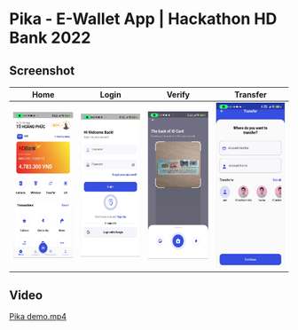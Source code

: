 # Pika - E-Wallet App | Hackathon HD Bank 2022
## Screenshot
| Home                                                                       | Login                                                                      | Verify                                                                     | Transfer                                                                   |
|----------------------------------------------------------------------------|----------------------------------------------------------------------------|----------------------------------------------------------------------------|----------------------------------------------------------------------------|
| ![](https://raw.githubusercontent.com/phuchoangto/Pika-App/main/demo/home.png) | ![](https://raw.githubusercontent.com/phuchoangto/Pika-App/main/demo/login.png) | ![](https://raw.githubusercontent.com/phuchoangto/Pika-App/main/demo/verify.png) | ![](https://raw.githubusercontent.com/phuchoangto/Pika-App/main/demo/transfer.png) |
## Video
[Pika demo.mp4](https://drive.google.com/file/d/16rnU0pEMukVdV8-zNcaEH6TvJ_HiHb6B/view)
